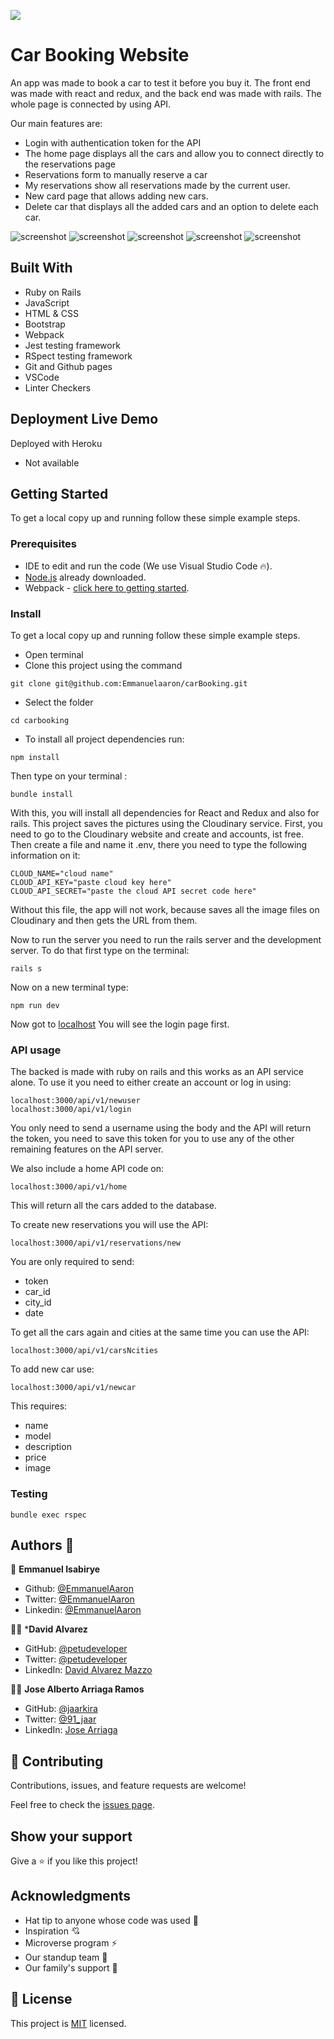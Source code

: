 ![](https://img.shields.io/badge/Microverse-blueviolet)

# Car Booking Website

An app was made to book a car to test it before you buy it. The front end was made with react and redux, and the back end was made with rails. The whole page is connected by using API. 

Our main features are:
- Login with authentication token for the API
- The home page displays all the cars and allow you to connect directly to the reservations page
- Reservations form to manually reserve a car
- My reservations show all reservations made by the current user.
- New card page that allows adding new cars.
- Delete car that displays all the added cars and an option to delete each car.


![screenshot](./imgs/login2.png) ![screenshot](./imgs/reservationform2.png) ![screenshot](./imgs/reservations2.png) ![screenshot](./imgs/homePage2.png) ![screenshot](./imgs/addCar2.png)



## Built With

- Ruby on Rails
- JavaScript
- HTML & CSS
- Bootstrap
- Webpack
- Jest testing framework
- RSpect testing framework
- Git and Github pages
- VSCode
- Linter Checkers

## Deployment Live Demo

Deployed with Heroku
  - Not available

## Getting Started

To get a local copy up and running follow these simple example steps.

### Prerequisites

- IDE to edit and run the code (We use Visual Studio Code 🔥).
- [Node.js](https://nodejs.org/en/download/) already downloaded.
- Webpack - [click here to getting started](https://webpack.js.org/guides/getting-started/).

### Install

To get a local copy up and running follow these simple example steps.
- Open terminal
- Clone this project using the command
```
git clone git@github.com:Emmanuelaaron/carBooking.git
```
- Select the folder
```
cd carbooking
```
- To install all project dependencies run:
```
npm install
```
Then type on your terminal :
```
bundle install
```
With this, you will install all dependencies for React and Redux and also for rails. 
This project saves the pictures using the Cloudinary service. First, you need to go to the Cloudinary website and create and accounts, ist free. Then create a file and name it .env, there you need to type the following information on it:
```
CLOUD_NAME="cloud name"
CLOUD_API_KEY="paste cloud key here"
CLOUD_API_SECRET="paste the cloud API secret code here"
```
Without this file, the app will not work, because saves all the image files on Cloudinary and then gets the URL from them.

Now to run the server you need to run the rails server and the development server. To do that first type on the terminal:
```
rails s
```
Now on a new terminal type:
```
npm run dev
```
Now got to [localhost](localhost:3000/)
You will see the login page first.

### API usage
The backed is made with ruby on rails and this works as an API service alone. To use it you need to either create an account or log in using:
```
localhost:3000/api/v1/newuser
localhost:3000/api/v1/login
```

You only need to send a username using the body and the API will return the token, you need to save this token for you to use any of the other remaining features on the API server.

We also include a home API code on:
```
localhost:3000/api/v1/home
```
This will return all the cars added to the database.

To create new reservations you will use the API:
```
localhost:3000/api/v1/reservations/new
```
You are only required to send:
- token
- car_id
- city_id
- date

To get all the cars again and cities at the same time you can use the API:
```
localhost:3000/api/v1/carsNcities
```
To add new car use:
```
localhost:3000/api/v1/newcar
```
This requires:
- name
- model
- description
- price
- image

### Testing
```
bundle exec rspec
```

## Authors 👤 

👤 **Emmanuel Isabirye**

- Github: [@EmmanuelAaron](https://github.com/Emmanuelaaron)
- Twitter: [@EmmanuelAaron](https://twitter.com/EmmanuelIsabir1)
- Linkedin: [@EmmanuelAaron](https://www.linkedin.com/in/fullstackwebdev-emma/)

👨‍💻 ***David Alvarez**

- GitHub: [@petudeveloper](https://github.com/petudeveloper)
- Twitter: [@petudeveloper](https://twitter.com/petudeveloper)
- LinkedIn: [David Alvarez Mazzo](https://www.linkedin.com/in/davidalvarezmazzo/)


👨‍💻 **Jose Alberto Arriaga Ramos**

- GitHub: [@jaarkira](https://github.com/jaarkira )
- Twitter: [@91_jaar](https://twitter.com/91_jaar )
- LinkedIn: [Jose Arriaga](https://www.linkedin.com/in/jaar/)


## 🤝 Contributing

Contributions, issues, and feature requests are welcome!

Feel free to check the [issues page](https://github.com/DanSam5K/Webflix-Index/issues).

## Show your support

Give a ⭐️ if you like this project!


## Acknowledgments

- Hat tip to anyone whose code was used 🔰
- Inspiration 💘
- Microverse program ⚡
- Our standup team 🏹
- Our family's support 🙌

## 📝 License

This project is [MIT](./LICENSE) licensed.
